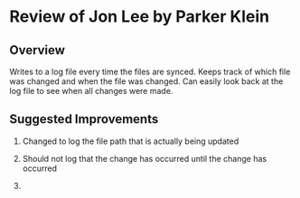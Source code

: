 # Review of Jon Lee by Parker Klein

## Overview

Writes to a log file every time the files are synced. Keeps track of which file was changed and when the file was changed. Can easily look back at the log file to see when all changes were made.

## Suggested Improvements

1. Changed to log the file path that is actually being updated

2. Should not log that the change has occurred until the change has occurred

3. 
